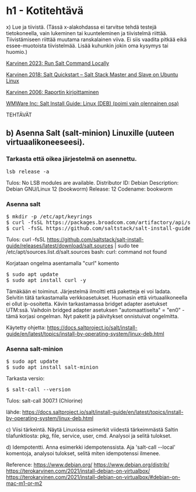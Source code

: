 # h1 - Kotitehtävä

x) Lue ja tiivistä. (Tässä x-alakohdassa ei tarvitse tehdä testejä tietokoneella, vain lukeminen tai kuunteleminen ja tiivistelmä riittää. 
Tiivistämiseen riittää muutama ranskalainen viiva. Ei siis vaadita pitkää eikä essee-muotoista tiivistelmää. Lisää kuhunkin jokin oma kysymys tai huomio.)

<a href="https://terokarvinen.com/2021/salt-run-command-locally/" target="_blank">Karvinen 2023: Run Salt Command Locally</a>

<a href="https://terokarvinen.com/2018/03/28/salt-quickstart-salt-stack-master-and-slave-on-ubuntu-linux/" target="_blank">Karvinen 2018: Salt Quickstart – Salt Stack Master and Slave on Ubuntu Linux</a>

<a href="https://terokarvinen.com/2006/06/04/raportin-kirjoittaminen-4/" target="_blank">Karvinen 2006: Raportin kirjoittaminen</a>

<a href="https://docs.saltproject.io/salt/install-guide/en/latest/topics/install-by-operating-system/linux-deb.html" target="_blank">WMWare Inc: Salt Install Guide: Linux (DEB) (poimi vain olennainen osa)</a>


TEHTÄVÄT

## b) Asenna Salt (salt-minion) Linuxille (uuteen virtuaalikoneeseesi).

### Tarkasta että oikea järjestelmä on asennettu.
<pre>
lsb_release -a 
</pre>

Tulos: No LSB modules are available.
Distributor ID:	Debian
Description:	Debian GNU/Linux 12 (bookworm)
Release:	12
Codename:	bookworm

### Asenna salt
<pre>
$ mkdir -p /etc/apt/keyrings
$ curl -fsSL https://packages.broadcom.com/artifactory/api/security/keypair/SaltProjectKey/public | sudo tee /etc/apt/keyrings/salt-archive-keyring.pgp
$ curl -fsSL https://github.com/saltstack/salt-install-guide/releases/latest/download/salt.sources | sudo tee /etc/apt/sources.list.d/salt.sources  
</pre>

Tulos: curl -fsSL https://github.com/saltstack/salt-install-guide/releases/latest/download/salt.sources | sudo tee /etc/apt/sources.list.d/salt.sources
bash: curl: command not found

Korjataan ongelma asentamalla "curl" komento
<pre>
$ sudo apt update 
$ sudo apt install curl -y
</pre>

Tämäkään ei toiminut. Järjestelmä ilmoitti että paketteja ei voi ladata. Selvitin tätä tarkastamalla verkkoasetukset. Huomasin että virtuaalikoneella ei ollut ip-osoitetta. 
Kävin tarkastamassa bridget adapter asetukset UTM:ssä. Vaihdoin bridged adapter asetuksen "automaattiselta" = "en0" - tämä korjasi ongelman. Nyt paketit ja päivitykset onnistuivat ongelmitta.

Käytetty ohjetta: https://docs.saltproject.io/salt/install-guide/en/latest/topics/install-by-operating-system/linux-deb.html

### Asenna salt-minion

<pre>
$ sudo apt update
$ sudo apt install salt-minion 
</pre>

Tarkasta versio:

<pre>
$ salt-call --version
</pre>

Tulos: salt-call 3007.1 (Chlorine)



lähde: https://docs.saltproject.io/salt/install-guide/en/latest/topics/install-by-operating-system/linux-deb.html







c) Viisi tärkeintä. Näytä Linuxissa esimerkit viidestä tärkeimmästä Saltin tilafunktiosta: pkg, file, service, user, cmd. Analysoi ja selitä tulokset.

d) Idempotentti. Anna esimerkki idempotenssista. Aja 'salt-call --local' komentoja, analysoi tulokset, selitä miten idempotenssi ilmenee.

Reference: 
https://www.debian.org/
https://www.debian.org/distrib/
https://terokarvinen.com/2021/install-debian-on-virtualbox/
https://terokarvinen.com/2021/install-debian-on-virtualbox/#debian-on-mac-m1-or-m2
